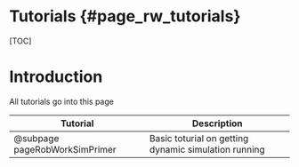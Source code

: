 Tutorials  {#page_rw_tutorials}
=========

[TOC]

# Introduction #
All tutorials go into this page

Tutorial 						| Description
--------------------------------|-----------
@subpage pageRobWorkSimPrimer | Basic toturial on getting dynamic simulation running


